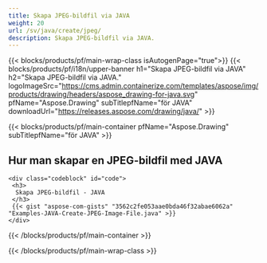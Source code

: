 ```yaml
---
title: Skapa JPEG-bildfil via JAVA
weight: 20
url: /sv/java/create/jpeg/
description: Skapa JPEG-bildfil via JAVA.
---
```


{{< blocks/products/pf/main-wrap-class isAutogenPage="true">}}
{{< blocks/products/pf/i18n/upper-banner h1="Skapa JPEG-bildfil via JAVA" h2="Skapa JPEG-bildfil via JAVA." logoImageSrc="https://cms.admin.containerize.com/templates/aspose/img/products/drawing/headers/aspose_drawing-for-java.svg" pfName="Aspose.Drawing" subTitlepfName="för JAVA" downloadUrl="https://releases.aspose.com/drawing/java/" >}}

{{< blocks/products/pf/main-container pfName="Aspose.Drawing" subTitlepfName="för JAVA" >}}

<h2>Hur man skapar en JPEG-bildfil med JAVA</h2>

    <div class="codeblock" id="code">
     <h3>
      Skapa JPEG-bildfil - JAVA
     </h3>
     {{< gist "aspose-com-gists" "3562c2fe053aae0bda46f32abae6062a" "Examples-JAVA-Create-JPEG-Image-File.java" >}}
    </div>

{{< /blocks/products/pf/main-container >}}


{{< /blocks/products/pf/main-wrap-class >}}
